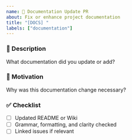 ```yaml
---
name: 🧾 Documentation Update PR
about: Fix or enhance project documentation
title: "[DOCS] "
labels: ["documentation"]
---
```


### 🧩 Description
What documentation did you update or add?

### 💬 Motivation
Why was this documentation change necessary?

### ✅ Checklist
- [ ] Updated README or Wiki
- [ ] Grammar, formatting, and clarity checked
- [ ] Linked issues if relevant
